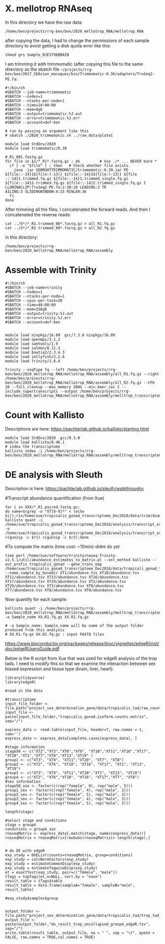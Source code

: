 # X. mellotrop RNAseq


In this directory we have the raw data:
```
/home/ben/projects/rrg-ben/ben/2020_mellotrop_RNA/mellotrop_RNA
```
after copying the data, I had to change the permissions of each sample directory to avoid getting a disk quota error like this:
```
chmod g+s Sample_BJE3796BRAIN
```

I am trimming it with trimmomatic (after copying this file to the same directory as the sbatch file `~/projects/rrg-ben/ben/2017_SEAsian_macaques/bin/Trimmomatic-0.36/adapters/TruSeq2-PE.fa`:
```
#!/bin/sh
#SBATCH --job-name=trimmomatic
#SBATCH --nodes=1
#SBATCH --ntasks-per-node=1
#SBATCH --time=24:00:00
#SBATCH --mem=8gb
#SBATCH --output=trimmomatic.%J.out
#SBATCH --error=trimmomatic.%J.err
#SBATCH --account=def-ben

# run by passing an argument like this
# sbatch ./2020_trimmomatic.sh ../raw_data/plate1

module load StdEnv/2020
module load trimmomatic/0.39

#_R1_001.fastq.gz
for file in $1/*_R1*.fastq.gz ; do         # Use ./* ... NEVER bare *
  if [ -e "$file" ] ; then   # Check whether file exists.
	java -jar $EBROOTTRIMMOMATIC/trimmomatic-0.39.jar PE ${file::-14}1${file:(-13)} ${file::-14}2${file:(-13)} ${file
::-14}1.trimmed.fq.gz ${file::-14}1.trimmed_single.fq.gz ${file::-14}2.trimmed.fq.gz ${file::-14}2.trimmed_single.fq.gz I
LLUMINACLIP:TruSeq2-PE.fa:2:30:10 LEADING:3 TR
AILING:3 SLIDINGWINDOW:4:15 MINLEN:36
  fi
done
```

After trimming all the files, I concatenated the forward reads. And then I concatenated the reverse reads:
```
cat ../S*/*_R1.trimmed_00*.fastq.gz > all_R1.fq.gz
cat ../S*/*_R2.trimmed_00*.fastq.gz > all_R2.fq.gz
```
in this directory:
```
/home/ben/projects/rrg-ben/ben/2020_mellotrop_RNA/mellotrop_RNA/assembly
```
# Assemble with Trinity


```
#!/bin/sh
#SBATCH --job-name=trinity
#SBATCH --nodes=1
#SBATCH --ntasks-per-node=1
#SBATCH --cpus-per-task=20
#SBATCH --time=48:00:00
#SBATCH --mem=256gb
#SBATCH --output=trinity.%J.out
#SBATCH --error=trinity.%J.err
#SBATCH --account=def-ben


module load nixpkgs/16.09  gcc/7.3.0 nixpkgs/16.09
module load openmpi/3.1.2
module load samtools/1.9
module load salmon/0.11.3
module load bowtie2/2.3.4.3
module load jellyfish/2.2.6
module load trinity/2.8.4

Trinity --seqType fq --left /home/ben/projects/rrg-ben/ben/2020_mellotrop_RNA/mellotrop_RNA/assembly/all_R1.fq.gz --right /home/ben/projects/rrg-ben/ben/2020_mellotrop_RNA/mellotrop_RNA/assembly/all_R2.fq.gz --CPU 20 --full_cleanup --max_memory 200G --min_kmer_cov 2 --include_supertranscripts --output /home/ben/projects/rrg-ben/ben/2020_mellotrop_RNA/mellotrop_RNA/assembly/melltrop_transcriptome_trinityOut
```

# Count with Kallisto

Descriptions are here: https://pachterlab.github.io/kallisto/starting.html

```
module load StdEnv/2020  gcc/9.3.0
module load kallisto/0.46.1
# index the transcriptome
kallisto index -i /home/ben/projects/rrg-ben/ben/2020_mellotrop_RNA/mellotrop_RNA/assembly/melltrop_transcriptome_trinityOut
```

# DE analysis with Sleuth

Description is here: https://pachterlab.github.io/sleuth/walkthroughs

#Transcript abundance quantification (from Xue)
```
for i in XXX/*_R1_paired.fastq.gz; 
do name=$(grep -o "XT[0-9]*" < (echo $i));r1=/home/xue/tropicalis_gonad_transcriptome_Dec2018/data/trim/$name\_R1_paired.fastq.gz;r2=/home/xue/tropicalis_gonad_transcriptome_Dec2018/data/trim/$name\_R2_paired.fastq.gz; 
kallisto quant -i /home/xue/tropicalis_gonad_transcriptome_Dec2018/analysis/transcript_expression_raw_count/kallisto_indexing_transcriptome/tropicalis_transcriptome_trinityOut.Trinity.fasta.kallisto_idx  -o /home/xue/tropicalis_gonad_transcriptome_Dec2018/analysis/transcript_expression_raw_count//$name <(gunzip -c $r1) <(gunzip -c $r2);done
```
#To compute the matrix (time cost: ~10min)-didnt do yet
```
time perl /home/xue/software/trinityrnaseq-Trinity-v2.5.1/util/abundance_estimates_to_matrix.pl --est_method kallisto --out_prefix tropicalis_gonad --gene_trans_map /home/xue/tropicalis_gonad_transcriptome_Dec2018/data/tropicali_gonad_transcriptome_trinityOut/tropicalis_gonad_supertranscriptome_dec2018/tropicalis_transcriptome_trinityOut.Trinity.fasta.gene_trans_map --name_sample_by_basedir XT1/abundance.tsv XT10/abundance.tsv XT11/abundance.tsv XT13/abundance.tsv XT16/abundance.tsv XT17/abundance.tsv XT19/abundance.tsv XT2/abundance.tsv XT20/abundance.tsv XT3/abundance.tsv XT6/abundance.tsv XT7/abundance.tsv XT8/abundance.tsv XT9/abundance.tsv
```


Now quantify for each sample:
```
kallisto quant -i /home/ben/projects/rrg-ben/ben/2020_mellotrop_RNA/mellotrop_RNA/assembly/melltrop_transcriptome_trinityOut.idx -o Sample_name XX.R1.fq.gz XX.R2.fq.gz

# -o Sample_name: Sample_name will be name of the output folder produced from this analysis
# XX.R1.fq.gz XX.R2.fq.gz : input FASTQ files
```


https://www.bioconductor.org/packages/release/bioc/vignettes/edgeR/inst/doc/edgeRUsersGuide.pdf

Below is the R script from Xue that was used for edgeR analysis of the trop tads.  I need to modify this so that we examine the interaction between sex biased expression and tissue type (brain, liver, heart).
```
library(tidyverse)
library(edgeR)

#read in the data

#transcriptome
input_file_folder <- file.path("project_sex_determination_gene/data/tropicalis_tad/raw_count_kallisto")
input_file <- paste(input_file_folder,"tropicalis_gonad.isoform.counts.matrix", sep="/")

express_data <- read.table(input_file, header=T, row.names = 1, com='')
express_data <- express_data[complete.cases(express_data), ]

#stage information
stage50 <- c("XT2","XT3","XT6","XT9", "XT10","XT11","XT16","XT17", "XT20","XT1","XT7","XT8","XT13","XT19" )
group1 <- c("XT3", "XT9", "XT11","XT20", "XT7", "XT8")
group2 <- c("XT2", "XT6", "XT10", "XT16", "XT17", "XT1", "XT13", "XT19")
group3 <- c("XT3", "XT9", "XT11","XT20","XT1", "XT13", "XT19")
group4 <- c("XT2", "XT6","XT10", "XT16", "XT17","XT7", "XT8")
#sex information
stage50_sex <- factor(c(rep("female", 9), rep("male", 5)))
group1_sex <- factor(c(rep("female", 4), rep("male", 2)))
group2_sex <- factor(c(rep("female", 5), rep("male", 3)))
group3_sex <- factor(c(rep("female", 4), rep("male", 3)))
group4_sex <- factor(c(rep("female", 5), rep("male", 2)))

length(stage)

#select stage and conditions
stage = group4
conditions = group4_sex
rnaseqMatrix <- express_data[,match(stage, names(express_data))]
rnaseqMatrix = rnaseqMatrix[rowSums(rnaseqMatrix)> length(stage),]


# do DE with edgeR
exp_study = DGEList(counts=rnaseqMatrix, group=conditions)
exp_study = calcNormFactors(exp_study)
exp_study = estimateCommonDisp(exp_study)
exp_study = estimateTagwiseDisp(exp_study)
et = exactTest(exp_study, pair=c("female", "male"))
tTags = topTags(et,n=NULL, sort.by = "none")
result_table = tTags$table
result_table = data.frame(sampleA="female", sampleB="male", result_table)

#exp_study$samples$group


output_folder <- file.path("project_sex_determination_gene/data/tropicalis_tad/trop_tad_de_result")
output_file <- paste(output_folder,"de_result_trop_uncollapsed_group4_edgeR.tsv", sep="/")
write.table(result_table, output_file, na = " ", sep = "\t", quote = FALSE, row.names = TRUE,col.names = TRUE)
```
